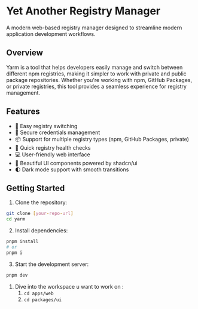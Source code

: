 # Yet Another Registry Manager

A modern web-based registry manager designed to streamline modern application development workflows.

## Overview

Yarm is a tool that helps developers easily manage and switch between different npm registries, making it simpler to work with private and public package repositories. Whether you're working with npm, GitHub Packages, or private registries, this tool provides a seamless experience for registry management.

## Features

- 🔄 Easy registry switching
- 🔑 Secure credentials management
- 📦 Support for multiple registry types (npm, GitHub Packages, private)
- 🚀 Quick registry health checks
- 💻 User-friendly web interface
- 🎨 Beautiful UI components powered by shadcn/ui
- 🌓 Dark mode support with smooth transitions

## Getting Started

1. Clone the repository:

```bash
git clone [your-repo-url]
cd yarm
```

2. Install dependencies:

```bash
pnpm install
# or
pnpm i
```

3. Start the development server:

```bash
pnpm dev
```

1. Dive into the workspace u want to work on :
   1. `cd apps/web`
   2. `cd packages/ui`
